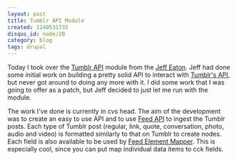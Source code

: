 ```yaml
---
layout: post
title: Tumblr API Module
created: 1240531735
disqus_id: node/20
category: blog
tags: drupal
---
```

Today I took over the <a href="http://drupal.org/project/tumblr">Tumblr API</a> module from the <a href="http://drupal.org/user/16496">Jeff Eaton</a>. Jeff had done some initial work on building a pretty solid API to interact with <a href="http://www.tumblr.com/api">Tumblr's API</a>, but never got around to doing any more with it. I did some work that I was going to offer as a patch, but Jeff decided to just let me run with the module.

The work I've done is currently in cvs head. The aim of the development was to create an easy to use API and to use <a href="http://drupal.org/project/feedapi">Feed API</a> to ingest the Tumblr posts. Each type of Tumblr post (regular, link, quote, conversation, photo, audio and video) is formatted similarly to that on Tumblr to create nodes.  Each field is also available to be used by <a href="http://drupal.org/project/feedapi_mapper">Feed Element Mapper</a>.  This is especially cool, since you can put map individual data items to cck fields.
